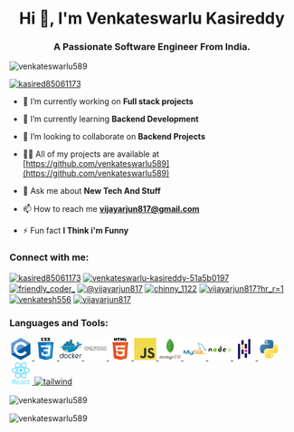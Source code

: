 <h1 align="center">Hi 👋, I'm Venkateswarlu Kasireddy</h1>
<h3 align="center">A Passionate Software Engineer From India.</h3>

<p align="left"> <img src="https://komarev.com/ghpvc/?username=venkateswarlu589&label=Profile%20views&color=0e75b6&style=flat" alt="venkateswarlu589" /> </p>

<p align="left"> <a href="https://twitter.com/kasired85061173" target="blank"><img src="https://img.shields.io/twitter/follow/kasired85061173?logo=twitter&style=for-the-badge" alt="kasired85061173" /></a> </p>

- 🔭 I’m currently working on **Full stack projects**

- 🌱 I’m currently learning **Backend Development**

- 👯 I’m looking to collaborate on **Backend Projects**

- 👨‍💻 All of my projects are available at [https://github.com/venkateswarlu589](https://github.com/venkateswarlu589)

- 💬 Ask me about **New Tech And Stuff**

- 📫 How to reach me **vijayarjun817@gmail.com**

- ⚡ Fun fact **I Think i'm Funny**

<h3 align="left">Connect with me:</h3>
<p align="left">
<a href="https://twitter.com/kasired85061173" target="blank"><img align="center" src="https://raw.githubusercontent.com/rahuldkjain/github-profile-readme-generator/master/src/images/icons/Social/twitter.svg" alt="kasired85061173" height="30" width="40" /></a>
<a href="https://linkedin.com/in/venkateswarlu-kasireddy-51a5b0197" target="blank"><img align="center" src="https://raw.githubusercontent.com/rahuldkjain/github-profile-readme-generator/master/src/images/icons/Social/linked-in-alt.svg" alt="venkateswarlu-kasireddy-51a5b0197" height="30" width="40" /></a>
<a href="https://instagram.com/friendly_coder_" target="blank"><img align="center" src="https://raw.githubusercontent.com/rahuldkjain/github-profile-readme-generator/master/src/images/icons/Social/instagram.svg" alt="friendly_coder_" height="30" width="40" /></a>
<a href="https://medium.com/@vijayarjun817" target="blank"><img align="center" src="https://raw.githubusercontent.com/rahuldkjain/github-profile-readme-generator/master/src/images/icons/Social/medium.svg" alt="@vijayarjun817" height="30" width="40" /></a>
<a href="https://www.codechef.com/users/chinny_1122" target="blank"><img align="center" src="https://cdn.jsdelivr.net/npm/simple-icons@3.1.0/icons/codechef.svg" alt="chinny_1122" height="30" width="40" /></a>
<a href="https://www.hackerrank.com/vijayarjun817?hr_r=1" target="blank"><img align="center" src="https://raw.githubusercontent.com/rahuldkjain/github-profile-readme-generator/master/src/images/icons/Social/hackerrank.svg" alt="vijayarjun817?hr_r=1" height="30" width="40" /></a>
<a href="https://www.leetcode.com/venkatesh556" target="blank"><img align="center" src="https://raw.githubusercontent.com/rahuldkjain/github-profile-readme-generator/master/src/images/icons/Social/leet-code.svg" alt="venkatesh556" height="30" width="40" /></a>
<a href="https://auth.geeksforgeeks.org/user/vijayarjun817" target="blank"><img align="center" src="https://raw.githubusercontent.com/rahuldkjain/github-profile-readme-generator/master/src/images/icons/Social/geeks-for-geeks.svg" alt="vijayarjun817" height="30" width="40" /></a>
</p>

<h3 align="left">Languages and Tools:</h3>
<p align="left"> <a href="https://www.cprogramming.com/" target="_blank" rel="noreferrer"> <img src="https://raw.githubusercontent.com/devicons/devicon/master/icons/c/c-original.svg" alt="c" width="40" height="40"/> </a> <a href="https://www.w3schools.com/css/" target="_blank" rel="noreferrer"> <img src="https://raw.githubusercontent.com/devicons/devicon/master/icons/css3/css3-original-wordmark.svg" alt="css3" width="40" height="40"/> </a> <a href="https://www.docker.com/" target="_blank" rel="noreferrer"> <img src="https://raw.githubusercontent.com/devicons/devicon/master/icons/docker/docker-original-wordmark.svg" alt="docker" width="40" height="40"/> </a> <a href="https://expressjs.com" target="_blank" rel="noreferrer"> <img src="https://raw.githubusercontent.com/devicons/devicon/master/icons/express/express-original-wordmark.svg" alt="express" width="40" height="40"/> </a> <a href="https://www.w3.org/html/" target="_blank" rel="noreferrer"> <img src="https://raw.githubusercontent.com/devicons/devicon/master/icons/html5/html5-original-wordmark.svg" alt="html5" width="40" height="40"/> </a> <a href="https://developer.mozilla.org/en-US/docs/Web/JavaScript" target="_blank" rel="noreferrer"> <img src="https://raw.githubusercontent.com/devicons/devicon/master/icons/javascript/javascript-original.svg" alt="javascript" width="40" height="40"/> </a> <a href="https://www.mongodb.com/" target="_blank" rel="noreferrer"> <img src="https://raw.githubusercontent.com/devicons/devicon/master/icons/mongodb/mongodb-original-wordmark.svg" alt="mongodb" width="40" height="40"/> </a> <a href="https://www.mysql.com/" target="_blank" rel="noreferrer"> <img src="https://raw.githubusercontent.com/devicons/devicon/master/icons/mysql/mysql-original-wordmark.svg" alt="mysql" width="40" height="40"/> </a> <a href="https://nodejs.org" target="_blank" rel="noreferrer"> <img src="https://raw.githubusercontent.com/devicons/devicon/master/icons/nodejs/nodejs-original-wordmark.svg" alt="nodejs" width="40" height="40"/> </a> <a href="https://pandas.pydata.org/" target="_blank" rel="noreferrer"> <img src="https://raw.githubusercontent.com/devicons/devicon/2ae2a900d2f041da66e950e4d48052658d850630/icons/pandas/pandas-original.svg" alt="pandas" width="40" height="40"/> </a> <a href="https://www.python.org" target="_blank" rel="noreferrer"> <img src="https://raw.githubusercontent.com/devicons/devicon/master/icons/python/python-original.svg" alt="python" width="40" height="40"/> </a> <a href="https://reactjs.org/" target="_blank" rel="noreferrer"> <img src="https://raw.githubusercontent.com/devicons/devicon/master/icons/react/react-original-wordmark.svg" alt="react" width="40" height="40"/> </a> <a href="https://tailwindcss.com/" target="_blank" rel="noreferrer"> <img src="https://www.vectorlogo.zone/logos/tailwindcss/tailwindcss-icon.svg" alt="tailwind" width="40" height="40"/> </a> </p>

<p><img align="center" src="https://github-readme-stats.vercel.app/api/top-langs?username=venkateswarlu589&show_icons=true&locale=en&layout=compact" alt="venkateswarlu589" /></p>

<p><img align="center" src="https://github-readme-streak-stats.herokuapp.com/?user=venkateswarlu589&" alt="venkateswarlu589" /></p>


